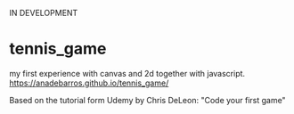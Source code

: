 IN DEVELOPMENT
# tennis_game
my first experience with canvas and 2d together with javascript.
https://anadebarros.github.io/tennis_game/

Based on the tutorial form Udemy by Chris DeLeon: "Code your first game"
